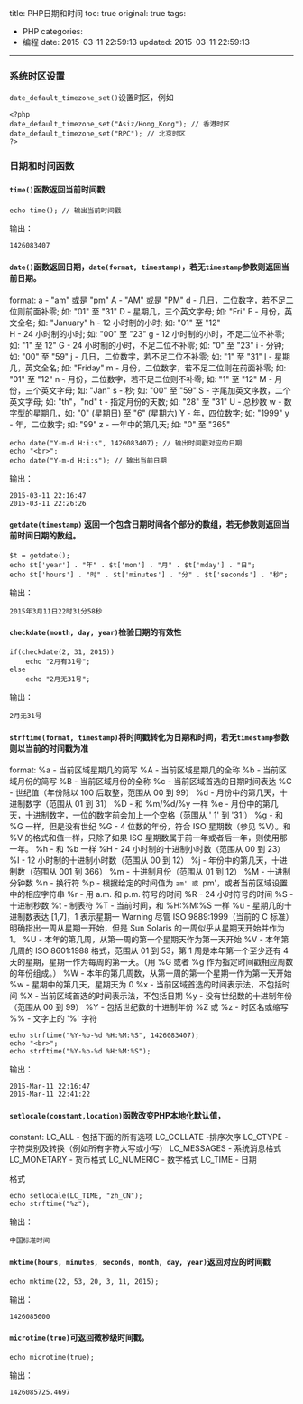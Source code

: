 title: PHP日期和时间
toc: true
original: true
tags:
  - PHP
categories:
  - 编程
date: 2015-03-11 22:59:13
updated: 2015-03-11 22:59:13
---

### 系统时区设置

`date_default_timezone_set()`设置时区，例如

	<?php
	date_default_timezone_set("Asiz/Hong_Kong"); // 香港时区
	date_default_timezone_set("RPC"); // 北京时区
	?>

### 日期和时间函数

#### `time()`函数返回当前时间戳

	echo time(); // 输出当前时间戳
输出：

	1426083407

#### `date()`函数返回日期，`date(format, timestamp)`，若无`timestamp`参数则返回当前日期。

format:
a - "am" 或是 "pm"
A - "AM" 或是 "PM"
d - 几日，二位数字，若不足二位则前面补零; 如: "01" 至 "31"
D - 星期几，三个英文字母; 如: "Fri"
F - 月份，英文全名; 如: "January"
h - 12 小时制的小时; 如: "01" 至 "12"  
H - 24 小时制的小时; 如: "00" 至 "23"
g - 12 小时制的小时，不足二位不补零; 如: "1" 至 12"
G - 24 小时制的小时，不足二位不补零; 如: "0" 至 "23"
i - 分钟; 如: "00" 至 "59"
j - 几日，二位数字，若不足二位不补零; 如: "1" 至 "31"
l - 星期几，英文全名; 如: "Friday"
m - 月份，二位数字，若不足二位则在前面补零; 如: "01" 至 "12"
n - 月份，二位数字，若不足二位则不补零; 如: "1" 至 "12"
M - 月份，三个英文字母; 如: "Jan"
s - 秒; 如: "00" 至 "59"
S - 字尾加英文序数，二个英文字母; 如: "th"，"nd"
t - 指定月份的天数; 如: "28" 至 "31"
U - 总秒数
w - 数字型的星期几，如: "0" (星期日) 至 "6" (星期六)
Y - 年，四位数字; 如: "1999"
y - 年，二位数字; 如: "99"
z - 一年中的第几天; 如: "0" 至 "365"

	echo date("Y-m-d H:i:s", 1426083407); // 输出时间戳对应的日期
	echo "<br>";
	echo date("Y-m-d H:i:s"); // 输出当前日期

输出：

	2015-03-11 22:16:47
	2015-03-11 22:26:26

#### `getdate(timestamp)` 返回一个包含日期时间各个部分的数组，若无参数则返回当前时间日期的数组。

	$t = getdate();
	echo $t['year'] . "年" . $t['mon'] . "月" . $t['mday'] . "日";
	echo $t['hours'] . "时" . $t['minutes'] . "分" . $t['seconds'] . "秒";

输出：

	2015年3月11日22时31分58秒

#### `checkdate(month, day, year)`检验日期的有效性

	if(checkdate(2, 31, 2015))
		echo "2月有31号";
	else
		echo "2月无31号";

输出：

	2月无31号

#### `strftime(format, timestamp)`将时间戳转化为日期和时间，若无`timestamp`参数则以当前的时间戳为准

format:
%a - 当前区域星期几的简写
%A - 当前区域星期几的全称
%b - 当前区域月份的简写
%B - 当前区域月份的全称
%c - 当前区域首选的日期时间表达
%C - 世纪值（年份除以 100 后取整，范围从 00 到 99）
%d - 月份中的第几天，十进制数字（范围从 01 到 31）
%D - 和 %m/%d/%y 一样
%e - 月份中的第几天，十进制数字，一位的数字前会加上一个空格（范围从 ' 1' 到 '31'）
%g - 和 %G 一样，但是没有世纪
%G - 4 位数的年份，符合 ISO 星期数（参见 %V）。和 %V 的格式和值一样，只除了如果 ISO 星期数属于前一年或者后一年，则使用那一年。
%h - 和 %b 一样
%H - 24 小时制的十进制小时数（范围从 00 到 23）
%I - 12 小时制的十进制小时数（范围从 00 到 12）
%j - 年份中的第几天，十进制数（范围从 001 到 366）
%m - 十进制月份（范围从 01 到 12）
%M - 十进制分钟数
%n - 换行符
%p - 根据给定的时间值为 `am' 或 `pm'，或者当前区域设置中的相应字符串
%r - 用 a.m. 和 p.m. 符号的时间
%R - 24 小时符号的时间
%S - 十进制秒数
%t - 制表符
%T - 当前时间，和 %H:%M:%S 一样
%u - 星期几的十进制数表达 [1,7]，1 表示星期一 Warning
尽管 ISO 9889:1999（当前的 C 标准）明确指出一周从星期一开始，但是 Sun Solaris 的一周似乎从星期天开始并作为 1。
%U - 本年的第几周，从第一周的第一个星期天作为第一天开始
%V - 本年第几周的 ISO 8601:1988 格式，范围从 01 到 53，第 1 周是本年第一个至少还有 4 天的星期，星期一作为每周的第一天。（用 %G 或者 %g 作为指定时间戳相应周数的年份组成。）
%W - 本年的第几周数，从第一周的第一个星期一作为第一天开始
%w - 星期中的第几天，星期天为 0
%x - 当前区域首选的时间表示法，不包括时间
%X - 当前区域首选的时间表示法，不包括日期
%y - 没有世纪数的十进制年份（范围从 00 到 99）
%Y - 包括世纪数的十进制年份
%Z 或 %z - 时区名或缩写
%% - 文字上的 '%' 字符

	echo strftime("%Y-%b-%d %H:%M:%S", 1426083407);
	echo "<br>";
	echo strftime("%Y-%b-%d %H:%M:%S");

输出：

	2015-Mar-11 22:16:47
	2015-Mar-11 22:41:22

#### `setlocale(constant,location)`函数改变PHP本地化默认值，
constant:
LC_ALL - 包括下面的所有选项
LC_COLLATE -排序次序
LC_CTYPE - 字符类别及转换（例如所有字符大写或小写）
LC_MESSAGES - 系统消息格式
LC_MONETARY - 货币格式
LC_NUMERIC - 数字格式
LC_TIME - 日期

格式

	echo setlocale(LC_TIME, "zh_CN");
	echo strftime("%z");
输出：

	中国标准时间

#### `mktime(hours, minutes, seconds, month, day, year)`返回对应的时间戳

	echo mktime(22, 53, 20, 3, 11, 2015);
输出：

	1426085600

#### `microtime(true)`可返回微秒级时间戳。

	echo microtime(true);
输出：

	1426085725.4697

